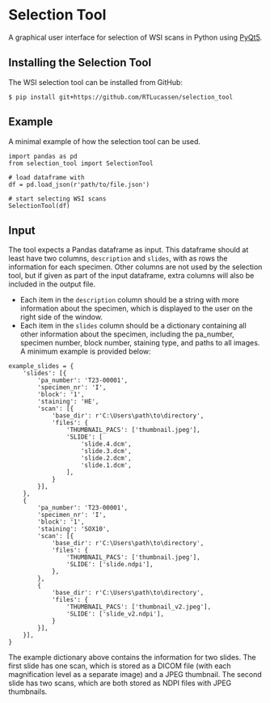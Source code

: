 # Selection Tool
A graphical user interface for selection of WSI scans in Python using 
[PyQt5](https://www.riverbankcomputing.com/software/pyqt/).

## Installing the Selection Tool
The WSI selection tool can be installed from GitHub:
```console
$ pip install git+https://github.com/RTLucassen/selection_tool
```

## Example
A minimal example of how the selection tool can be used.
```
import pandas as pd
from selection_tool import SelectionTool

# load dataframe with 
df = pd.load_json(r'path/to/file.json')

# start selecting WSI scans
SelectionTool(df)
```

## Input
The tool expects a Pandas dataframe as input. This dataframe should at least 
have two columns, `description` and `slides`, with as rows the information 
for each specimen. Other columns are not used by the selection tool,
but if given as part of the input dataframe, 
extra columns will also be included in the output file.
- Each item in the `description` column should be a string with more information about the specimen,
which is displayed to the user on the right side of the window.
- Each item in the `slides` column should be a dictionary containing 
all other information about the specimen, including the pa_number,
specimen number, block number, staining type, and paths to all images. 
A minimum example is provided below:
```
example_slides = {
    'slides': [{
        'pa_number': 'T23-00001', 
        'specimen_nr': 'I', 
        'block': '1', 
        'staining': 'HE', 
        'scan': [{
            'base_dir': r'C:\Users\path\to\directory', 
            'files': {
                'THUMBNAIL_PACS': ['thumbnail.jpeg'],
                'SLIDE': [
                    'slide.4.dcm', 
                    'slide.3.dcm', 
                    'slide.2.dcm', 
                    'slide.1.dcm',
                ],
            }
        }],
    },
    {
        'pa_number': 'T23-00001', 
        'specimen_nr': 'I', 
        'block': '1', 
        'staining': 'SOX10', 
        'scan': [{
            'base_dir': r'C:\Users\path\to\directory', 
            'files': {
                'THUMBNAIL_PACS': ['thumbnail.jpeg'],
                'SLIDE': ['slide.ndpi'],
            },
        },
        {
            'base_dir': r'C:\Users\path\to\directory', 
            'files': {
                'THUMBNAIL_PACS': ['thumbnail_v2.jpeg'],
                'SLIDE': ['slide_v2.ndpi'],
            }
        }],
    }],
}
```
The example dictionary above contains the information for two slides.
The first slide has one scan, which is stored as a DICOM file (with each magnification level as a separate image) and a JPEG thumbnail.
The second slide has two scans, which are both stored as NDPI files with JPEG thumbnails.

